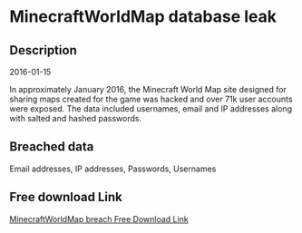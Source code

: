 # MinecraftWorldMap database leak

## Description

2016-01-15

In approximately January 2016, the Minecraft World Map site designed for sharing maps created for the game was hacked and over 71k user accounts were exposed. The data included usernames, email and IP addresses along with salted and hashed passwords.

## Breached data

Email addresses, IP addresses, Passwords, Usernames

## Free download Link

[MinecraftWorldMap breach Free Download Link](https://tinyurl.com/2b2k277t)